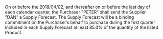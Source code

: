 On or before the 2018/04/02, and thereafter on or before the last day of each calendar quarter, the Purchaser "PETER" shall send the Supplier "DAN" a Supply Forecast. The Supply Forecast will be a binding commitment on the Purchaser’s behalf to purchase during the first quarter included in each Supply Forecast at least 85.0% of the quantity of the listed Product.